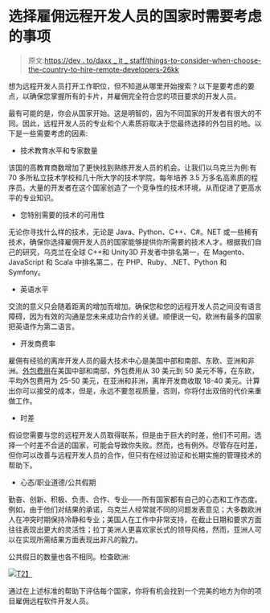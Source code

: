 # 选择雇佣远程开发人员的国家时需要考虑的事项

> 原文:[https://dev . to/daxx _ it _ staff/things-to-consider-when-choose-the-country-to-hire-remote-developers-26kk](https://dev.to/daxx_it_staff/things-to-consider-when-choosing-the-country-to-hire-remote-developers-26kk)

想为远程开发人员打开工作职位，但不知道从哪里开始搜索？以下是要考虑的要点，以确保您掌握所有的卡片，并雇佣完全符合您的项目要求的开发人员。

最有可能的是，你会从国家开始。这是明智的，因为不同国家的开发者有很大的不同。因此，远程开发人员的专业和个人素质将取决于您最终选择的外包目的地。以下是一些需要考虑的因素:

*   技术教育水平和专家数量

该国的高教育商数增加了更快找到熟练开发人员的机会。让我们以乌克兰为例:有 70 多所私立技术学校和几十所大学的技术学院，每年培养 3.5 万多名高素质的程序员。大量的开发者在这个国家创造了一个竞争性的技术环境，从而促进了更高水平的专业知识。

*   您特别需要的技术的可用性

无论你寻找什么样的技术，无论是 Java、Python、C++、C#。NET 或一些稀有技术，确保你选择雇佣开发人员的国家能够提供你所需要的技术人才。根据我们自己的研究，乌克兰在全球 C++和 Unity3D 开发者中排名第一，在 Magento、JavaScript 和 Scala 中排名第二，在 PHP、Ruby、.NET、Python 和 Symfony。

*   英语水平

交流的意义只会随着距离的增加而增加。确保您和您的远程开发人员之间没有语言障碍，因为有效的沟通是您未来成功合作的关键。顺便说一句，欧洲有最多的国家把英语作为第二语言。

*   开发商费率

雇佣有经验的离岸开发人员的最大技术中心是美国中部和南部、东欧、亚洲和非洲。[外包费用](https://www.daxx.com/article/average-rates-offshore-developers)在美国中部和南部，外包费用从 30 美元到 50 美元不等，在东欧，平均外包费用为 25-50 美元，在亚洲和非洲，离岸开发商收取 18-40 美元。计算出你可以接受的成本，但是，永远不要忽视质量，否则，你将付出双倍的代价来重做工作。

*   时差

假设您需要与您的远程开发人员取得联系，但是由于巨大的时差，他们不可用。选择一个时差不合适的国家，可能会导致你失败。然而，也有例外。尽管存在时差，但你可以改善与远程开发人员的合作，但只有在经过验证和长期实施的管理技术的帮助下。

*   心态/职业道德/公共假期

勤奋、创新、积极、负责、合作、专业——所有国家都有自己的心态和工作态度。例如，由于他们对结果的承诺，乌克兰人经常就不同的问题发表意见；大多数欧洲人在冲突时期保持冷静和专业；美国人在工作中非常支持，在截止日期和要求方面往往表现出更大的灵活性；拉丁美洲人更喜欢家长式的领导风格，然而，亚洲人可以在实现所需结果方面表现出非凡的毅力。

公共假日的数量也各不相同。检查欧洲:

[![](../Images/2cbd975969a6e0625fe3a4a89b82d8eb.png)T2】](https://res.cloudinary.com/practicaldev/image/fetch/s--3w3vHMG0--/c_limit%2Cf_auto%2Cfl_progressive%2Cq_auto%2Cw_880/https://www.daxx.com/uploads/public%2520holidays%2520europe.png)

通过在上述标准的帮助下评估每个国家，你将有机会找到一个完美的地方为你的项目雇佣远程软件开发人员。